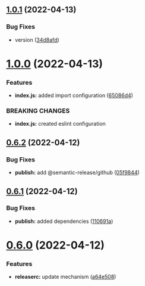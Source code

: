 ## [1.0.1](https://github.com/JanSzewczyk/eslint-config-szum-tech/compare/v1.0.0...v1.0.1) (2022-04-13)

### Bug Fixes

- version ([34d8afd](https://github.com/JanSzewczyk/eslint-config-szum-tech/commit/34d8afdfd12eb6fc060d03f4a0efd2c1927689c7))

# [1.0.0](https://github.com/JanSzewczyk/eslint-config-szum-tech/compare/v0.6.2...v1.0.0) (2022-04-13)

### Features

- **index.js:** added import configuration ([65086d4](https://github.com/JanSzewczyk/eslint-config-szum-tech/commit/65086d4aa3d16764e77056c45c231cfe60ea8f38))

### BREAKING CHANGES

- **index.js:** created eslint configuration

## [0.6.2](https://github.com/JanSzewczyk/eslint-config-szum-tech/compare/v0.6.1...v0.6.2) (2022-04-12)

### Bug Fixes

- **publish:** add @semantic-release/github ([05f9844](https://github.com/JanSzewczyk/eslint-config-szum-tech/commit/05f98443e67154b76ed37ab34c270f66f4ecd2d4))

## [0.6.1](https://github.com/JanSzewczyk/eslint-config-szum-tech/compare/v0.6.0...v0.6.1) (2022-04-12)

### Bug Fixes

- **publish:** added dependencies ([110691a](https://github.com/JanSzewczyk/eslint-config-szum-tech/commit/110691a312b04470f557ff497733d92ec1a17d47))

# [0.6.0](https://github.com/JanSzewczyk/eslint-config-szum-tech/compare/v0.5.0...v0.6.0) (2022-04-12)

### Features

- **releaserc:** update mechanism ([a64e508](https://github.com/JanSzewczyk/eslint-config-szum-tech/commit/a64e50850ba41127afca2ea7381a676b3dc0e7a3))
